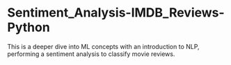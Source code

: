 # Sentiment_Analysis-IMDB_Reviews-Python
This is a deeper dive into ML concepts with an introduction to NLP, performing a sentiment analysis to classify movie reviews.
